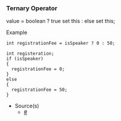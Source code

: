 ### Ternary Operator
value = boolean ? true set this : else set this;

Example

`int registrationFee = isSpeaker ? 0 : 50;`

```
int registeration;
if (isSpeaker)
{
  registrationFee = 0;
}
else
{
  registrationFee = 50;
}
```

- Source(s)
  - [#](#)
